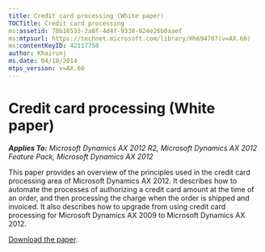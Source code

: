 ```yaml
---
title: Credit card processing (White paper)
TOCTitle: Credit card processing
ms:assetid: 70b16533-2a8f-4d4f-9338-924e26b0aaef
ms:mtpsurl: https://technet.microsoft.com/library/Hh694707(v=AX.60)
ms:contentKeyID: 42117750
author: Khairunj
ms.date: 04/18/2014
mtps_version: v=AX.60
---
```


# Credit card processing (White paper) 


_**Applies To:** Microsoft Dynamics AX 2012 R2, Microsoft Dynamics AX 2012 Feature Pack, Microsoft Dynamics AX 2012_

This paper provides an overview of the principles used in the credit card processing area of Microsoft Dynamics AX 2012. It describes how to automate the processes of authorizing a credit card amount at the time of an order, and then processing the charge when the order is shipped and invoiced. It also describes how to upgrade from using credit card processing for Microsoft Dynamics AX 2009 to Microsoft Dynamics AX 2012.

[Download the paper](https://go.microsoft.com/fwlink/?linkid=221082).

  


